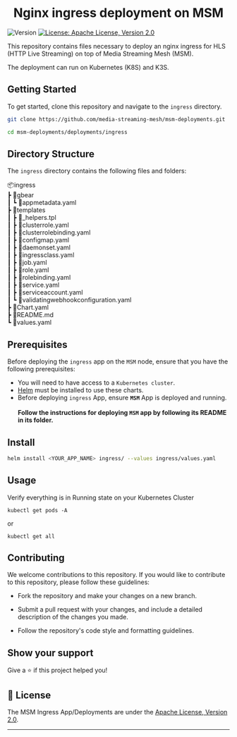 <h1 align="center">Nginx ingress deployment on MSM</h1>
<p>
  <img alt="Version" src="https://img.shields.io/badge/version-0.0.1-blue.svg?cacheSeconds=2592000" />
  <a href="http://www.apache.org/licenses/LICENSE-2.0" target="_blank">
    <img alt="License: Apache License, Version 2.0" src="https://img.shields.io/badge/License-Apache License, Version 2.0-yellow.svg" />
  </a>
</p>

This repository contains files necessary to deploy an nginx ingress for HLS (HTTP Live Streaming) on top of Media Streaming Mesh (MSM). 

The deployment can run on Kubernetes (K8S) and K3S.

## Getting Started

To get started, clone this repository and navigate to the ```ingress``` directory.
```sh
git clone https://github.com/media-streaming-mesh/msm-deployments.git
```
```sh
cd msm-deployments/deployments/ingress
```

## Directory Structure

The ```ingress``` directory contains the following files and folders:

📦ingress<br>
 ┣ 📂gbear<br>
 ┃ ┗ 📜appmetadata.yaml<br>
 ┣ 📂templates<br>
 ┃ ┣ 📜_helpers.tpl<br>
 ┃ ┣ 📜clusterrole.yaml<br>
 ┃ ┣ 📜clusterrolebinding.yaml<br>
 ┃ ┣ 📜configmap.yaml<br>
 ┃ ┣ 📜daemonset.yaml<br>
 ┃ ┣ 📜ingressclass.yaml<br>
 ┃ ┣ 📜job.yaml<br>
 ┃ ┣ 📜role.yaml<br>
 ┃ ┣ 📜rolebinding.yaml<br>
 ┃ ┣ 📜service.yaml<br>
 ┃ ┣ 📜serviceaccount.yaml<br>
 ┃ ┗ 📜validatingwebhookconfiguration.yaml<br>
 ┣ 📜Chart.yaml<br>
 ┣ 📜README.md<br>
 ┗ 📜values.yaml<br>

## Prerequisites

Before deploying the ```ingress``` app on the ```MSM``` node, ensure that you have the following prerequisites:

* You will need to have access to a ```Kubernetes cluster```.<br>
* [Helm](https://helm.sh) must be installed to use these charts. <br>
* Before deploying ```ingress``` App, ensure <b>```MSM```</b> App is deployed and running.<br><br>
**Follow the instructions for deploying ```MSM``` app by following its README in its folder.<br>**

## Install

```sh
helm install <YOUR_APP_NAME> ingress/ --values ingress/values.yaml
```

## Usage
Verify everything is in Running state on your Kubernetes Cluster 

```kubectl get pods -A```

or

```kubectl get all```

## Contributing

We welcome contributions to this repository. If you would like to contribute to this repository, please follow these guidelines:

* Fork the repository and make your changes on a new branch.

* Submit a pull request with your changes, and include a detailed description of the changes you made.

* Follow the repository's code style and formatting guidelines.

## Show your support

Give a ⭐️ if this project helped you!

## 📝 License

The MSM Ingress App/Deployments are under the [Apache License, Version 2.0](http://www.apache.org/licenses/LICENSE-2.0).

***
